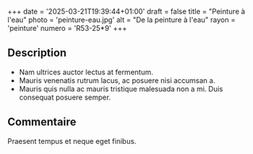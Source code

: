 +++
date = '2025-03-21T19:39:44+01:00'
draft = false
title = "Peinture à l'eau"
photo = 'peinture-eau.jpg'
alt = "De la peinture à l'eau"
rayon = 'peinture'
numero = 'R53-25*9'
+++

## Description
- Nam ultrices auctor lectus at fermentum. 
- Mauris venenatis rutrum lacus, ac posuere nisi accumsan a. 
- Mauris quis nulla ac mauris tristique malesuada non a mi.
Duis consequat posuere semper. 

## Commentaire
Praesent tempus et neque eget finibus.